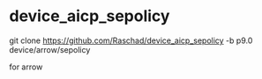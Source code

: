 # device_aicp_sepolicy

git clone https://github.com/Raschad/device_aicp_sepolicy -b p9.0 device/arrow/sepolicy

for arrow
